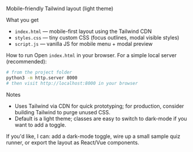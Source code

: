 Mobile-friendly Tailwind layout (light theme)

What you get
- `index.html` — mobile-first layout using the Tailwind CDN
- `styles.css` — tiny custom CSS (focus outlines, modal visible styles)
- `script.js` — vanilla JS for mobile menu + modal preview

How to run
Open `index.html` in your browser. For a simple local server (recommended):

```bash
# from the project folder
python3 -m http.server 8000
# then visit http://localhost:8000 in your browser
```

Notes
- Uses Tailwind via CDN for quick prototyping; for production, consider building Tailwind to purge unused CSS.
- Default is a light theme; classes are easy to switch to dark-mode if you want to add a toggle.

If you'd like, I can: add a dark-mode toggle, wire up a small sample quiz runner, or export the layout as React/Vue components.
